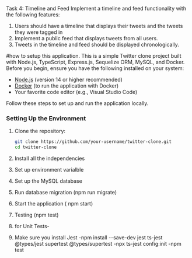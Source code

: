 Task 4: Timeline and Feed
Implement a timeline and feed functionality with the following features:
1. Users should have a timeline that displays their tweets and the tweets they were
tagged in
2. Implement a public feed that displays tweets from all users.
3. Tweets in the timeline and feed should be displayed chronologically.

 #how to setup this application.
 This is a simple Twitter clone project built with Node.js, TypeScript, Express.js, Sequelize ORM, MySQL, and Docker.
Before you begin, ensure you have the following installed on your system:

- [Node.js](https://nodejs.org/) (version 14 or higher recommended)
- [Docker](https://www.docker.com/) (to run the application with Docker)
- Your favorite code editor (e.g., Visual Studio Code)

Follow these steps to set up and run the application locally.

### Setting Up the Environment

1. Clone the repository:

   ```bash
   git clone https://github.com/your-username/twitter-clone.git
   cd twitter-clone
2. Install all the independencies
3. Set up environment varialble
4. Set up the MySQL database
5.  Run database migration  (npm run migrate)
6.  Start the application ( npm start)
7.  Testing (npm test)

8.  for Unit Tests-
9.  Make sure you install Jest
    -npm install --save-dev jest ts-jest @types/jest supertest @types/supertest
    -npx ts-jest config:init
    -npm test

